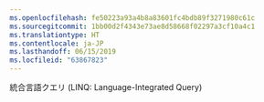 ```yaml
---
ms.openlocfilehash: fe50223a93a4b8a83601fc4bdb89f3271980c61c
ms.sourcegitcommit: 1bb00d2f4343e73ae8d58668f02297a3cf10a4c1
ms.translationtype: HT
ms.contentlocale: ja-JP
ms.lasthandoff: 06/15/2019
ms.locfileid: "63867823"
---
```

統合言語クエリ (LINQ: Language-Integrated Query)